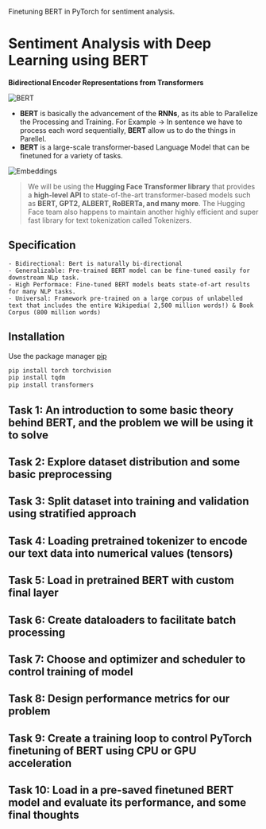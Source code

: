 Finetuning BERT in PyTorch for sentiment analysis.

# Sentiment Analysis with Deep Learning using BERT

__Bidirectional Encoder Representations from Transformers__ 

![BERT](https://miro.medium.com/max/700/0*ViwaI3Vvbnd-CJSQ.png)


- __BERT__ is basically the advancement of the __RNNs__, as its able to Parallelize the Processing and Training. For Example $\rightarrow$ In sentence we have to process each word sequentially, __BERT__ allow us to do the things in Parellel.
- __BERT__ is a large-scale transformer-based Language Model that can be finetuned for a variety of tasks.

![Embeddings](https://mengxinji.github.io/Blog/images/bert/embedding.jpg)

> We will be using the __Hugging Face Transformer library__ that provides a __high-level API__ to state-of-the-art transformer-based models such as __BERT, GPT2, ALBERT, RoBERTa, and many more__. The Hugging Face team also happens to maintain another highly efficient and super fast library for text tokenization called Tokenizers.

## __Specification__
    - Bidirectional: Bert is naturally bi-directional
    - Generalizable: Pre-trained BERT model can be fine-tuned easily for downstream NLp task.
    - High Performace: Fine-tuned BERT models beats state-of-art results for many NLP tasks.
    - Universal: Framework pre-trained on a large corpus of unlabelled text that includes the entire Wikipedia( 2,500 million words!) & Book Corpus (800 million words)



## Installation

Use the package manager [pip](https://pip.pypa.io/en/stable/) 

```bash
pip install torch torchvision
pip install tqdm
pip install transformers

```


## Task 1: An introduction to some basic theory behind BERT, and the problem we will be using it to solve

## Task 2: Explore dataset distribution and some basic preprocessing

## Task 3: Split dataset into training and validation using stratified approach

## Task 4: Loading pretrained tokenizer to encode our text data into numerical values (tensors)

## Task 5: Load in pretrained BERT with custom final layer
## Task 6: Create dataloaders to facilitate batch processing
## Task 7: Choose and optimizer and scheduler to control training of model
## Task 8: Design performance metrics for our problem
## Task 9: Create a training loop to control PyTorch finetuning of BERT using CPU or GPU acceleration
## Task 10: Load in a pre-saved finetuned BERT model and evaluate its performance, and some final thoughts
